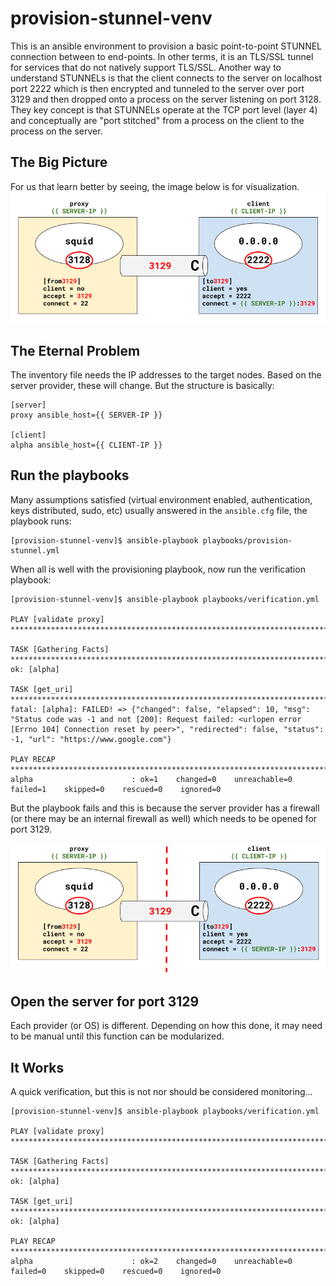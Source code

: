 # provision-stunnel-venv

This is an ansible environment to provision a basic point-to-point STUNNEL connection between to end-points. In other terms, it is an TLS/SSL tunnel for services that do not natively support TLS/SSL. Another way to understand STUNNELs is that the client connects to the server on localhost port 2222 which is then encrypted and tunneled to the server over port 3129 and then dropped onto a process on the server listening on port 3128. They key concept is that STUNNELs operate at the TCP port level (layer 4) and conceptually are "port stitched" from a process on the client to the process on the server.

## The Big Picture

For us that learn better by seeing, the image below is for visualization.
![alt text](https://github.com/alephgamma/provision-stunnel-venv/blob/main/provision-stunnel-venv.png?raw=true)

## The Eternal Problem

The inventory file needs the IP addresses to the target nodes. Based on the server provider, these will change. But the structure is basically:
```
[server]
proxy ansible_host={{ SERVER-IP }}

[client]
alpha ansible_host={{ CLIENT-IP }}
```

## Run the playbooks

Many assumptions satisfied (virtual environment enabled, authentication, keys distributed, sudo, etc) usually answered in the `ansible.cfg` file, the playbook runs:
```
[provision-stunnel-venv]$ ansible-playbook playbooks/provision-stunnel.yml
```

When all is well with the provisioning playbook, now run the verification playbook:
```
[provision-stunnel-venv]$ ansible-playbook playbooks/verification.yml

PLAY [validate proxy] ********************************************************************************

TASK [Gathering Facts] *******************************************************************************
ok: [alpha]

TASK [get_uri] ***************************************************************************************
fatal: [alpha]: FAILED! => {"changed": false, "elapsed": 10, "msg": "Status code was -1 and not [200]: Request failed: <urlopen error [Errno 104] Connection reset by peer>", "redirected": false, "status": -1, "url": "https://www.google.com"}

PLAY RECAP *******************************************************************************************
alpha                      : ok=1    changed=0    unreachable=0    failed=1    skipped=0    rescued=0    ignored=0
```

But the playbook fails and this is because the server provider has a firewall (or there may be an internal firewall as well) which needs to be opened for port 3129.

![alt text](https://github.com/alephgamma/provision-stunnel-venv/blob/main/provision-stunnel-venv-blocked.png?raw=true)

## Open the server for port 3129

Each provider (or OS) is different. Depending on how this done, it may need to be manual until this function can be modularized.

## It Works
A quick verification, but this is not nor should be considered monitoring...
```
[provision-stunnel-venv]$ ansible-playbook playbooks/verification.yml

PLAY [validate proxy] ********************************************************************************

TASK [Gathering Facts] *******************************************************************************
ok: [alpha]

TASK [get_uri] ***************************************************************************************
ok: [alpha]

PLAY RECAP *******************************************************************************************
alpha                      : ok=2    changed=0    unreachable=0    failed=0    skipped=0    rescued=0    ignored=0
```
